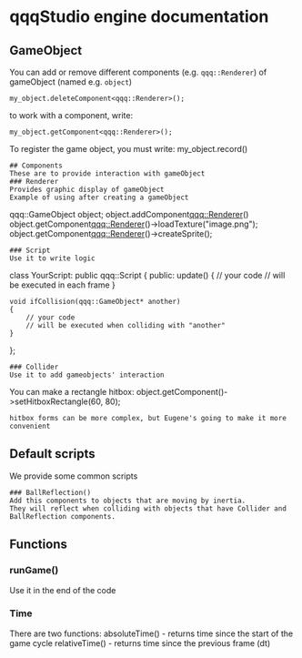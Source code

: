 # qqqStudio engine documentation
## GameObject
You can add or remove different components (e.g. `qqq::Renderer`)
of gameObject  (named e.g. `object`)
```
my_object.deleteComponent<qqq::Renderer>();
```
to work with a component, write:
```
my_object.getComponent<qqq::Renderer>();
```
To register the game object, you must write:
my_object.record()
```
## Components
These are to provide interaction with gameObject
### Renderer
Provides graphic display of gameObject
Example of using after creating a gameObject
```
qqq::GameObject object;
object.addComponent<qqq::Renderer>()
object.getComponent<qqq::Renderer>()->loadTexture("image.png");
object.getComponent<qqq::Renderer>()->createSprite();
```
### Script
Use it to write logic
```
class YourScript: public qqq::Script
{
public:
    update()
    {
        // your code
        // will be executed in each frame
    }

    void ifCollision(qqq::GameObject* another)
    {
        // your code
        // will be executed when colliding with "another"
    }
};
```
### Collider
Use it to add gameobjects' interaction
```
You can make a rectangle hitbox:
object.getComponent<Collider>()->setHitboxRectangle(60, 80);
```
hitbox forms can be more complex, but Eugene's going to make it more convenient
```
## Default scripts
We provide some common scripts
```
### BallReflection()
Add this components to objects that are moving by inertia.
They will reflect when colliding with objects that have Collider and BallReflection components.
```
## Functions
### runGame()
Use it in the end of the code
### Time
There are two functions:
absoluteTime() - returns time since the start of the game cycle
relativeTime() - returns time since the previous frame (dt)